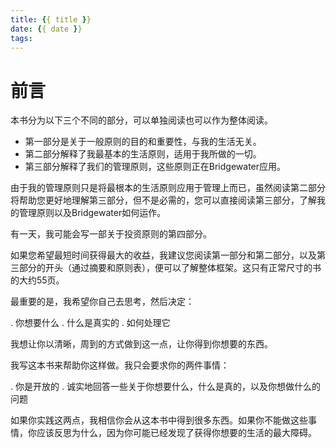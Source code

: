 ```yaml
---
title: {{ title }}
date: {{ date }}
tags:
---
```

# 前言


本书分为以下三个不同的部分，可以单独阅读也可以作为整体阅读。

* 第一部分是关于一般原则的目的和重要性，与我的生活无关。
* 第二部分解释了我最基本的生活原则，适用于我所做的一切。
* 第三部分解释了我们的管理原则，这些原则正在Bridgewater应用。

由于我的管理原则只是将最根本的生活原则应用于管理上而已，虽然阅读第二部分将帮助您更好地理解第三部分，但不是必需的，您可以直接阅读第三部分，了解我的管理原则以及Bridgewater如何运作。

有一天，我可能会写一部关于投资原则的第四部分。

如果您希望最短时间获得最大的收益，我建议您阅读第一部分和第二部分，以及第三部分的开头（通过摘要和原则表），便可以了解整体框架。这只有正常尺寸的书的大约55页。

最重要的是，我希望你自己去思考，然后决定：

. 你想要什么
. 什么是真实的
. 如何处理它

我想让你以清晰，周到的方式做到这一点，让你得到你想要的东西。

我写这本书来帮助你这样做。我只会要求你的两件事情：

. 你是开放的
. 诚实地回答一些关于你想要什么，什么是真的，以及你想做什么的问题

如果你实践这两点，我相信你会从这本书中得到很多东西。如果你不能做这些事情，你应该反思为什么，因为你可能已经发现了获得你想要的生活的最大障碍。
